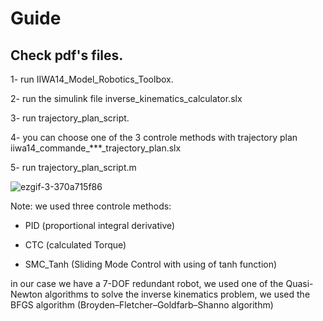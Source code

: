 # Guide

## Check pdf's files.

1- run IIWA14_Model_Robotics_Toolbox.

2- run the simulink file inverse_kinematics_calculator.slx

3- run trajectory_plan_script.

4- you can choose one of the 3 controle methods with trajectory plan iiwa14_commande_***_trajectory_plan.slx 

5- run trajectory_plan_script.m 


![ezgif-3-370a715f86](https://user-images.githubusercontent.com/103148161/219943195-65d38d4c-14e1-4284-a29a-b7edec11fde3.gif)


Note: we used three controle methods: 

- PID (proportional integral derivative) 

- CTC (calculated Torque)

- SMC_Tanh (Sliding Mode Control with using of tanh function)


in our case we have a 7-DOF redundant robot, we used one of the Quasi-Newton algorithms to solve the inverse kinematics problem, we used the BFGS algorithm (Broyden–Fletcher–Goldfarb–Shanno algorithm)



